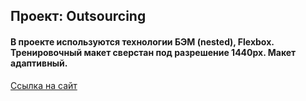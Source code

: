 ## Проект: Outsourcing
#### В проекте используются технологии БЭМ (nested), Flexbox. Тренировочный макет сверстан под разрешение 1440px. Макет адаптивный.
[Ссылка на сайт](https://pavel-yaroslavovich.github.io/Outsourcing/)
